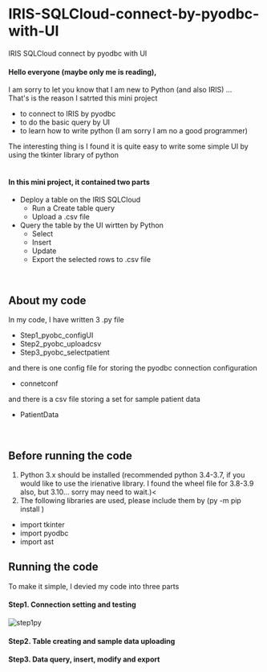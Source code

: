 # IRIS-SQLCloud-connect-by-pyodbc-with-UI
IRIS SQLCloud connect by pyodbc with UI<br>

#### Hello everyone (maybe only me is reading),<br>

I am sorry to let you know that I am new to Python (and also IRIS) ...<br>
That's is the reason I satrted this mini project<br>
- to connect to IRIS by pyodbc
- to do the basic query by UI
- to learn how to write python (I am sorry I am no a good programmer)

The interesting thing is I found it is quite easy to write some simple UI by using the tkinter library of python <br>
<br>

#### In this mini project, it contained two parts <br>

- Deploy a table on the IRIS SQLCloud
  - Run a Create table query
  - Upload a .csv file
- Query the table by the UI wirtten by Python
  - Select 
  - Insert
  - Update
  - Export the selected rows to .csv file
<br>

About my code <br>
----------------------------------------------
In my code, I have written 3 .py file
- Step1_pyobc_configUI
- Step2_pyobc_uploadcsv
- Step3_pyobc_selectpatient

and there is one config file for storing the pyodbc connection configuration
- connetconf

and there is a csv file storing a set for sample patient data
- PatientData

<br>

Before running the code <br>
----------------------------------------------
1. Python 3.x should be installed (recommended python 3.4-3.7, if you would like to use the irienative library. I found the wheel file for 3.8-3.9 also, but 3.10... sorry may need to wait.)<
2. The following libraries are used, please include them by (py -m pip install )
  - import tkinter
  - import pyodbc
  - import ast


Running the code <by>
----------------------------------------------
To make it simple, I devied my code into three parts <br>
  
#### Step1. Connection setting and testing

![step1py](https://user-images.githubusercontent.com/107917928/175935176-03f64c20-fef3-49ef-b338-2df903dae8e7.png)

#### Step2. Table creating and sample data uploading
  
#### Step3. Data query, insert, modify and export

  

